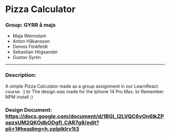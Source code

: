 # Pizza Calculator
### Group: GYRR å majs
- Maja Wennstam
- Anton Håkansson
- Dennis Flinkfeldt
- Sebastian Högsander
- Gustav Syrén 

---
### Description: 
A simple Pizza Calculator made as a group assignment in our LearnReact course. :) 
br
The design was made for the Iphone 14 Pro Max.
br
Remember NPM install ;) 

### Design Document: https://docs.google.com/document/d/1BGI_l2LVQC6yOn6lkZPopzsUM2QKOdbODgfl_CAR7g8/edit?pli=1#heading=h.yplplklrv1t3
